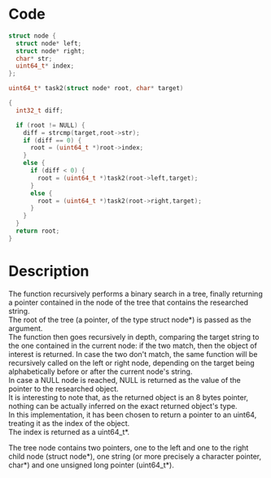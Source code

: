 # Code

```c
struct node {
  struct node* left;
  struct node* right;
  char* str;
  uint64_t* index;
};

uint64_t* task2(struct node* root, char* target)

{
  int32_t diff;

  if (root != NULL) {
    diff = strcmp(target,root->str);
    if (diff == 0) {
      root = (uint64_t *)root->index;
    }
    else {
      if (diff < 0) {
        root = (uint64_t *)task2(root->left,target);
      }
      else {
        root = (uint64_t *)task2(root->right,target);
      }
    }
  }
  return root;
}
```

# Description

The function recursively performs a binary search in a tree, finally returning a pointer contained in the node of the tree that contains the researched string.  
The root of the tree (a pointer, of the type struct node*) is passed as the argument.  
The function then goes recursively in depth, comparing the target string to the one contained in the current node: if the two match, then the object of interest is returned. In case the two don't match, the same function will be recursively called on the left or right node, depending on the target being alphabetically before or after the current node's string.  
In case a NULL node is reached, NULL is returned as the value of the pointer to the researched object.  
It is interesting to note that, as the returned object is an 8 bytes pointer, nothing can be actually inferred on the exact returned object's type.  
In this implementation, it has been chosen to return a pointer to an uint64, treating it as the index of the object.  
The index is returned as a uint64_t*. 

The tree node contains two pointers, one to the left and one to the right child node (struct node*), one string (or more precisely a character pointer, char*) and one unsigned long pointer (uint64_t*).
